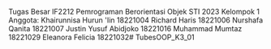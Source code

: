 Tugas Besar IF2212 Pemrograman Berorientasi Objek STI 2023
Kelompok 1
Anggota:
Khairunnisa Hurun 'Iin 18221004
Richard Haris 18221006
Nurshafa Qanita 18221007
Justin Yusuf Abidjoko 18221016
Muhammad Mumtaz 18221029
Eleanora Felicia 18221032# TubesOOP_K3_01
